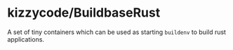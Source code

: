 # kizzycode/BuildbaseRust

A set of tiny containers which can be used as starting `buildenv` to build rust applications.
